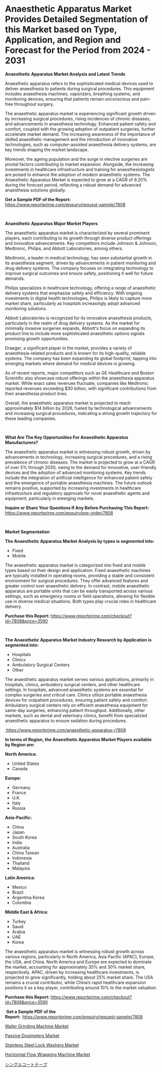 <p><h1>Anaesthetic Apparatus Market Provides Detailed Segmentation of this Market based on Type, Application, and Region and Forecast for the Period from 2024 - 2031</h1></p><p><strong>Anaesthetic Apparatus Market Analysis and Latest Trends</strong></p>
<p><p>Anaesthetic apparatus refers to the sophisticated medical devices used to deliver anaesthesia to patients during surgical procedures. This equipment includes anaesthesia machines, vaporizers, breathing systems, and monitoring devices, ensuring that patients remain unconscious and pain-free throughout surgery. </p><p>The anaesthetic apparatus market is experiencing significant growth driven by increasing surgical procedures, rising incidences of chronic diseases, and advancements in anaesthesia technology. Enhanced patient safety and comfort, coupled with the growing adoption of outpatient surgeries, further accelerate market demand. The increasing awareness of the importance of skilled anaesthetic management and the introduction of innovative technologies, such as computer-assisted anaesthesia delivery systems, are key trends shaping the market landscape.</p><p>Moreover, the ageing population and the surge in elective surgeries are pivotal factors contributing to market expansion. Alongside, the increasing investments in healthcare infrastructure and training for anaesthesiologists are poised to enhance the adoption of modern anaesthetic systems. The Anaesthetic Apparatus Market is expected to grow at a CAGR of 9.20% during the forecast period, reflecting a robust demand for advanced anaesthesia solutions globally.</p></p>
<p><strong>Get a Sample PDF of the Report:&nbsp;</strong> <a href="https://www.reportprime.com/enquiry/request-sample/7808">https://www.reportprime.com/enquiry/request-sample/7808</a></p>
<p>&nbsp;</p>
<p><strong>Anaesthetic Apparatus Major Market Players</strong></p>
<p><p>The anaesthetic apparatus market is characterized by several prominent players, each contributing to its growth through diverse product offerings and innovative advancements. Key competitors include Johnson & Johnson, Medtronic, Philips, and Abbott Laboratories, among others. </p><p>Medtronic, a leader in medical technology, has seen substantial growth in its anaesthesia segment, driven by advancements in patient monitoring and drug delivery systems. The company focuses on integrating technology to improve surgical outcomes and ensure safety, positioning it well for future demands.</p><p>Philips specializes in healthcare technology, offering a range of anaesthetic delivery systems that emphasize safety and efficiency. With ongoing investments in digital health technologies, Philips is likely to capture more market share, particularly as hospitals increasingly adopt advanced monitoring solutions.</p><p>Abbott Laboratories is recognized for its innovative anaesthesia products, particularly in the realm of drug delivery systems. As the market for minimally invasive surgeries expands, Abbott's focus on expanding its product line to include more sophisticated anaesthetic options signals promising growth opportunities.</p><p>Draeger, a significant player in the market, provides a variety of anaesthesia-related products and is known for its high-quality, reliable systems. The company has been expanding its global footprint, tapping into emerging markets where demand for medical devices is growing.</p><p>As of recent reports, major competitors such as GE Healthcare and Boston Scientific also showcase robust offerings within the anaesthesia apparatus market. While exact sales revenues fluctuate, companies like Medtronic reported revenues exceeding $30 billion, with significant contributions from their anaesthesia product lines.</p><p>Overall, the anaesthetic apparatus market is projected to reach approximately $14 billion by 2026, fueled by technological advancements and increasing surgical procedures, indicating a strong growth trajectory for these leading companies.</p></p>
<p>&nbsp;</p>
<p><strong>What Are The Key Opportunities For Anaesthetic Apparatus Manufacturers?</strong></p>
<p><p>The anaesthetic apparatus market is witnessing robust growth, driven by advancements in technology, increasing surgical procedures, and a rising prevalence of chronic diseases. The market is projected to grow at a CAGR of over 5% through 2030, owing to the demand for innovative, user-friendly devices and the adoption of advanced monitoring systems. Key trends include the integration of artificial intelligence for enhanced patient safety and the emergence of portable anaesthesia machines. The future outlook remains positive, supported by increasing investments in healthcare infrastructure and regulatory approvals for novel anaesthetic agents and equipment, particularly in emerging markets.</p></p>
<p><strong>Inquire or Share Your Questions If Any Before Purchasing This Report:</strong> <a href="https://www.reportprime.com/enquiry/pre-order/7808">https://www.reportprime.com/enquiry/pre-order/7808</a></p>
<p>&nbsp;</p>
<p><strong>Market Segmentation</strong></p>
<p><strong>The Anaesthetic Apparatus Market Analysis by types is segmented into:</strong></p>
<p><ul><li>Fixed</li><li>Mobile</li></ul></p>
<p><p>The anaesthetic apparatus market is categorized into fixed and mobile types based on their design and application. Fixed anaesthetic machines are typically installed in operating rooms, providing a stable and consistent environment for surgical procedures. They offer advanced features and greater control over anaesthetic delivery. In contrast, mobile anaesthetic apparatus are portable units that can be easily transported across various settings, such as emergency rooms or field operations, allowing for flexible use in diverse medical situations. Both types play crucial roles in healthcare delivery.</p></p>
<p><strong>Purchase this Report:&nbsp;</strong><a href="https://www.reportprime.com/checkout?id=7808&price=3590">https://www.reportprime.com/checkout?id=7808&price=3590</a></p>
<p>&nbsp;</p>
<p><strong>The Anaesthetic Apparatus Market Industry Research by Application is segmented into:</strong></p>
<p><ul><li>Hospitals</li><li>Clinics</li><li>Ambulatory Surgical Centers</li><li>Other</li></ul></p>
<p><p>The anaesthetic apparatus market serves various applications, primarily in hospitals, clinics, ambulatory surgical centers, and other healthcare settings. In hospitals, advanced anaesthetic systems are essential for complex surgeries and critical care. Clinics utilize portable anaesthesia devices for outpatient procedures, ensuring patient safety and comfort. Ambulatory surgical centers rely on efficient anaesthesia equipment for same-day surgeries, enhancing patient throughput. Additionally, other markets, such as dental and veterinary clinics, benefit from specialized anaesthetic apparatus to ensure sedation during procedures.</p></p>
<p><a href="https://www.reportprime.com/anaesthetic-apparatus-r7808">&nbsp;https://www.reportprime.com/anaesthetic-apparatus-r7808</a></p>
<p><strong>In terms of Region, the Anaesthetic Apparatus Market Players available by Region are:</strong></p>
<p>
    <p> <strong> North America: </strong>
        <ul>
            <li>United States</li>
            <li>Canada</li>
        </ul>
        </p> 
    <p> <strong> Europe: </strong>
        <ul>
            <li>Germany</li>
            <li>France</li>
            <li>U.K.</li>
            <li>Italy</li>
            <li>Russia</li>
        </ul>
        </p> 
    <p> <strong> Asia-Pacific: </strong>
        <ul>
            <li>China</li>
            <li>Japan</li>
            <li>South Korea</li>
            <li>India</li>
            <li>Australia</li>
            <li>China Taiwan</li>
            <li>Indonesia</li>
            <li>Thailand</li>
            <li>Malaysia</li>
        </ul>
        </p> 
    <p> <strong> Latin America: </strong>
        <ul>
            <li>Mexico</li>
            <li>Brazil</li>
            <li>Argentina Korea</li>
            <li>Colombia</li>
        </ul>
        </p> 
    <p> <strong> Middle East & Africa: </strong>
        <ul>
            <li>Turkey</li>
            <li>Saudi</li>
            <li>Arabia</li>
            <li>UAE</li>
            <li>Korea</li>
        </ul>
    </p>
    </p>
<p><p>The anaesthetic apparatus market is witnessing robust growth across various regions, particularly in North America, Asia Pacific (APAC), Europe, the USA, and China. North America and Europe are expected to dominate the market, accounting for approximately 35% and 30% market share, respectively. APAC, driven by increasing healthcare investments, is projected to grow significantly, holding about 25% market share. The USA remains a crucial contributor, while China’s rapid healthcare expansion positions it as a key player, contributing around 10% to the market valuation.</p></p>
<p><strong>Purchase this Report: </strong><a href="https://www.reportprime.com/checkout?id=7808&price=3590">https://www.reportprime.com/checkout?id=7808&price=3590</a></p>
<p>&nbsp;<strong>Get a Sample PDF of the Report:&nbsp;&nbsp;</strong><a href="https://www.reportprime.com/enquiry/request-sample/7808">https://www.reportprime.com/enquiry/request-sample/7808</a></p>
<p><strong></strong></p>
<p><p><a href="https://issuu.com/reportprime-2/docs/wafer-grinding-machine-market-size-_bf803ab6bfd877">Wafer Grinding Machine Market</a></p><p><a href="https://github.com/JamesCox407/Market-Research-Report-List-1/blob/main/passive-dosimeters-market.md">Passive Dosimeters Market</a></p><p><a href="https://issuu.com/reportprime-2/docs/stainless-steel-lock-washers-market_3ac57fe1b41e06">Stainless Steel Lock Washers Market</a></p><p><a href="https://www.linkedin.com/pulse/horizontal-flow-wrapping-machine-market-research-report-3sr4f?trackingId=K5ydve9%2BRm28b7j%2BUe0yFQ%3D%3D">Horizontal Flow Wrapping Machine Market</a></p><p><a href="https://medium.com/@mares423/single-coated-tape-market-%E3%81%AF-%E3%82%B3%E3%82%B9%E3%83%88%E7%AE%A1%E7%90%86%E3%81%A8%E5%8A%B9%E7%8E%87%E5%90%91%E4%B8%8A%E3%82%92%E5%84%AA%E5%85%88%E3%81%97%E3%81%BE%E3%81%99-%E3%81%95%E3%82%89%E3%81%AB-%E5%A0%B1%E5%91%8A%E6%9B%B8%E3%81%AF%E5%B8%82%E5%A0%B4%E3%81%AE%E9%9C%80%E8%A6%81%E9%9D%A2%E3%81%A8%E4%BE%9B%E7%B5%A6%E9%9D%A2%E3%81%AE%E4%B8%A1%E6%96%B9%E3%82%92%E3%82%AB%E3%83%90%E3%83%BC%E3%81%97%E3%81%A6%E3%81%84%E3%81%BE%E3%81%99-single-coated-tape-6668a3efcab3">シングルコートテープ</a></p></p>